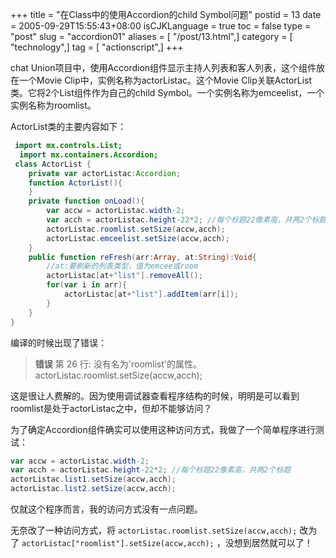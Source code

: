 +++
title = "在Class中的使用Accordion的child Symbol问题"
postid = 13
date = 2005-09-29T15:55:43+08:00
isCJKLanguage = true
toc = false
type = "post"
slug = "accordion01"
aliases = [ "/post/13.html",]
category = [ "technology",]
tag = [ "actionscript",]
+++


chat Union项目中，使用Accordion组件显示主持人列表和客人列表，这个组件放在一个Movie Clip中，实例名称为actorListac。这个Movie Clip关联ActorList类。它将2个List组件作为自己的child Symbol。一个实例名称为emceelist，一个实例名称为roomlist。

ActorList类的主要内容如下：<!--more-->

```actionscript
 import mx.controls.List;
  import mx.containers.Accordion;
 class ActorList {
	private var actorListac:Accordion;
	function ActorList(){
	}
	private function onLoad(){
		var accw = actorListac.width-2;
		var acch = actorListac.height-22*2;	//每个标题22像素高，共两2个标题
		actorListac.roomlist.setSize(accw,acch);
		actorListac.emceelist.setSize(accw,acch);
	}
	public function reFresh(arr:Array, at:String):Void{
		//at:要刷新的列表类型，值为emcee或room
		actorListac[at+"list"].removeAll();
		for(var i in arr){
			actorListac[at+"list"].addItem(arr[i]);
		}
	}
}
```

编译的时候出现了错误：

> **错误** 第 26 行: 没有名为'roomlist'的属性。
> actorListac.roomlist.setSize(accw,acch);

这是很让人费解的。因为使用调试器查看程序结构的时候，明明是可以看到roomlist是处于actorListac之中，但却不能够访问？

为了确定Accordion组件确实可以使用这种访问方式，我做了一个简单程序进行测试：

```actionscript
var accw = actorListac.width-2;
var acch = actorListac.height-22*2;	//每个标题22像素高，共两2个标题
actorListac.list1.setSize(accw,acch);
actorListac.list2.setSize(accw,acch);
```

仅就这个程序而言，我的访问方式没有一点问题。

无奈改了一种访问方式，将 `actorListac.roomlist.setSize(accw,acch);` 改为了 
`actorListac["roomlist"].setSize(accw,acch);` ，没想到居然就可以了！

